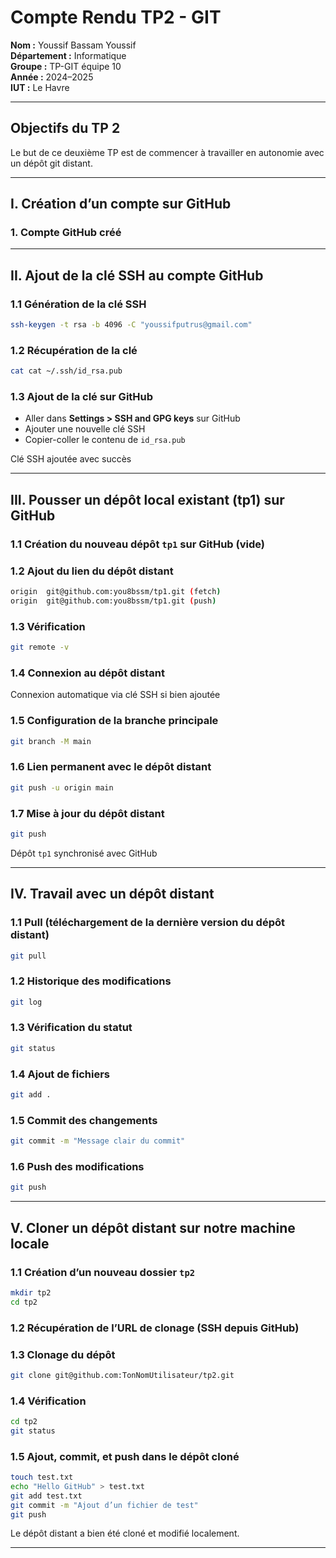 # Compte Rendu TP2 - GIT

**Nom :** Youssif Bassam Youssif  
**Département :** Informatique  
**Groupe :** TP-GIT équipe 10  
**Année :** 2024–2025  
**IUT :** Le Havre

---

## Objectifs du TP 2

Le but de ce deuxième TP est de commencer à travailler en autonomie avec un dépôt git distant.

---

## I. Création d’un compte sur GitHub

### 1. Compte GitHub créé 

---

## II. Ajout de la clé SSH au compte GitHub

### 1.1 Génération de la clé SSH
```bash
ssh-keygen -t rsa -b 4096 -C "youssifputrus@gmail.com"
```

### 1.2 Récupération de la clé
```bash
cat cat ~/.ssh/id_rsa.pub
```

### 1.3 Ajout de la clé sur GitHub
- Aller dans **Settings > SSH and GPG keys** sur GitHub
- Ajouter une nouvelle clé SSH
- Copier-coller le contenu de `id_rsa.pub`

 Clé SSH ajoutée avec succès

---

## III. Pousser un dépôt local existant (tp1) sur GitHub

### 1.1 Création du nouveau dépôt `tp1` sur GitHub (vide)

### 1.2 Ajout du lien du dépôt distant
```bash
origin  git@github.com:you8bssm/tp1.git (fetch)
origin  git@github.com:you8bssm/tp1.git (push)
```

### 1.3 Vérification
```bash
git remote -v
```

### 1.4 Connexion au dépôt distant
Connexion automatique via clé SSH si bien ajoutée 

### 1.5 Configuration de la branche principale
```bash
git branch -M main
```

### 1.6 Lien permanent avec le dépôt distant
```bash
git push -u origin main
```

### 1.7 Mise à jour du dépôt distant
```bash
git push
```

 Dépôt `tp1` synchronisé avec GitHub

---

## IV. Travail avec un dépôt distant

### 1.1 Pull (téléchargement de la dernière version du dépôt distant)
```bash
git pull
```

### 1.2 Historique des modifications
```bash
git log
```

### 1.3 Vérification du statut
```bash
git status
```

### 1.4 Ajout de fichiers
```bash
git add .
```

### 1.5 Commit des changements
```bash
git commit -m "Message clair du commit"
```

### 1.6 Push des modifications
```bash
git push
```

---

## V. Cloner un dépôt distant sur notre machine locale

### 1.1 Création d’un nouveau dossier `tp2`
```bash
mkdir tp2
cd tp2
```

### 1.2 Récupération de l’URL de clonage (SSH depuis GitHub)

### 1.3 Clonage du dépôt
```bash
git clone git@github.com:TonNomUtilisateur/tp2.git
```

### 1.4 Vérification
```bash
cd tp2
git status
```

### 1.5 Ajout, commit, et push dans le dépôt cloné
```bash
touch test.txt
echo "Hello GitHub" > test.txt
git add test.txt
git commit -m "Ajout d’un fichier de test"
git push
```

 Le dépôt distant a bien été cloné et modifié localement.

---
